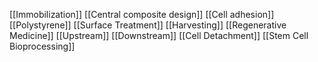 [[Immobilization]]
[[Central composite design]]
[[Cell adhesion]]
[[Polystyrene]]
[[Surface Treatment]]
[[Harvesting]]
[[Regenerative Medicine]]
[[Upstream]]
[[Downstream]]
[[Cell Detachment]]
[[Stem Cell Bioprocessing]]
